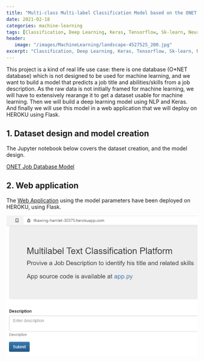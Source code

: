 ```yaml
---
title: "Multi-class Multi-label Classification Model based on the ONET Job Database"
date: 2021-02-18
categories: machine-learning
tags: [Classification, Deep Learning, Keras, Tensorflow, Sk-learn, Neural Network, NLP, Machine Learning, Python, Multi-class, Multi-label]
header: 
   image: "/images/MachineLearning/landscape-4527525_200.jpg"
excerpt: "Classification, Deep Learning, Keras, Tensorflow, Sk-learn, Neural Network, NLP, Machine Learning, Python, Multi-class, Multi-label"
---
```



This project is a kind of real life use case: there is one database (O\*NET database) which is not designed to be used for machine learning, and we want to build a model that predicts a job title and abilities/skills from a job description. As the raw data is not initially framed for machine learning, we will have to extensively rearange it to get a dataset usable for machine learning. 
Then we will build a deep learning model using NLP and Keras. And finally we will use this model in a web application that we will deploy on HEROKU using Flask.   
 

## 1. Dataset design and model creation 
The Jupyter notebook below covers the dataset creation, and the model design.  

[ONET Job Database Model](https://github.com/cjlise/MachineLearning/blob/master/DeepLearning/OnetJobDatabaseAnalysis.ipynb) 


## 2. Web application
The [Web Application](https://thawing-hamlet-30375.herokuapp.com/) using the model parameters have been deployed on HEROKU, using Flask.

![Web App](/images/DeepLearning/projects/onet-webapp.png "Web App")
   
	